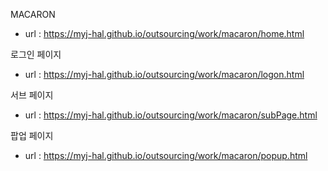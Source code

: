 MACARON
- url : https://myj-hal.github.io/outsourcing/work/macaron/home.html

로그인 페이지
- url : https://myj-hal.github.io/outsourcing/work/macaron/logon.html

서브 페이지
- url : https://myj-hal.github.io/outsourcing/work/macaron/subPage.html

팝업 페이지
- url : https://myj-hal.github.io/outsourcing/work/macaron/popup.html



